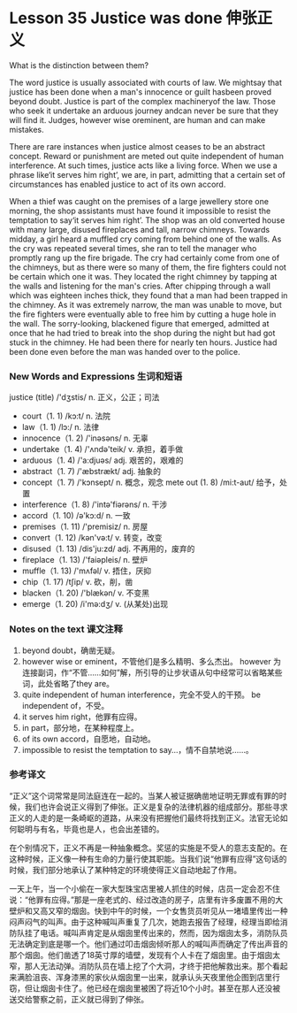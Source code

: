 # Lesson 35 Justice was done 伸张正义
What is the distinction between them?

The word justice is usually associated with courts of law. We mightsay that justice has been done when a man's innocence or guilt hasbeen proved beyond doubt. Justice is part of the complex machineryof the law. Those who seek it undertake an arduous journey andcan never be sure that they will find it. Judges, however wise oreminent, are human and can make mistakes.

There are rare instances when justice almost ceases to be an abstract concept. Reward or punishment are meted out quite independent of human interference. At such times, justice acts like a living force. When we use a phrase like‘it serves him right’, we are, in part, admitting that a certain set of circumstances has enabled justice to act of its own accord.

When a thief was caught on the premises of a large jewellery store one morning, the shop assistants must have found it impossible to resist the temptation to say‘it serves him right’. The shop was an old converted house with many large, disused fireplaces and tall, narrow chimneys. Towards midday, a girl heard a muffled cry coming from behind one of the walls. As the cry was repeated several times, she ran to tell the manager who promptly rang up the fire brigade. The cry had certainly come from one of the chimneys, but as there were so many of them, the fire fighters could not be certain which one it was. They located the right chimney by tapping at the walls and listening for the man's cries. After chipping through a wall which was eighteen inches thick, they found that a man had been trapped in the chimney. As it was extremely narrow, the man was unable to move, but the fire fighters were eventually able to free him by cutting a huge hole in the wall. The sorry-looking, blackened figure that emerged, admitted at once that he had tried to break into the shop during the night but had got stuck in the chimney. He had been there for nearly ten hours. Justice had been done even before the man was handed over to the police.

### New Words and Expressions 生词和短语

justice (title) /'dʒstis/ n. 正义，公正；司法

* court（1. 1) /kɔ:t/ n. 法院
* law（1. 1) /lɔ:/ n. 法律
* innocence（1. 2) /'inəsəns/ n. 无辜
* undertake（1. 4) /'ʌndə'teik/ v. 承担，着手做
* arduous（1. 4) /'a:djuəs/ adj. 艰苦的，艰难的
* abstract（1. 7) /'æbstrækt/ adj. 抽象的
* concept（1. 7) /'kɔnsept/ n. 概念，观念
	mete out (1. 8) /mi:t-aut/ 给予，处置
* interference（1. 8) /'intə'fiərəns/ n. 干涉
* accord（1. 10) /ə'kɔ:d/ n. 一致
* premises（1. 11) /'premisiz/ n. 房屋
* convert（1. 12) /kən'və:t/ v. 转变，改变
* disused（1. 13) /dis'ju:zd/ adj. 不再用的，废弃的
* fireplace（1. 13) /'faiəpleis/ n. 壁炉
* muffle（1. 13) /'mʌfəl/ v. 捂住，厌抑
* chip（1. 17) /tʃip/ v. 砍，削，凿
* blacken（1. 20) /'blækən/ v. 不变黑
* emerge（1. 20) /i'mə:dʒ/ v. (从某处)出现

### Notes on the text 课文注释

1. beyond doubt，确凿无疑。
2. however wise or eminent，不管他们是多么精明、多么杰出。
	however 为连接副词，作“不管……如何”解，所引导的让步状语从句中经常可以省略某些词，此处省略了they are。
3. quite independent of human interference，完全不受人的干预。 be independent of，不受。
4. it serves him right，他罪有应得。
5. in part，部分地，在某种程度上。
6. of its own accord，自愿地，自动地。
7. impossible to resist the temptation to say…，情不自禁地说……。

### 参考译文

“正义”这个词常常是同法庭连在一起的。当某人被证据确凿地证明无罪或有罪的时候，我们也许会说正义得到了伸张。正义是复杂的法律机器的组成部分。那些寻求正义的人走的是一条崎岖的道路，从来没有把握他们最终将找到正义。法官无论如何聪明与有名，毕竟也是人，也会出差错的。

在个别情况下，正义不再是一种抽象概念。奖惩的实施是不受人的意志支配的。在这种时候，正义像一种有生命的力量行使其职能。当我们说“他罪有应得”这句话的时候，我们部分地承认了某种特定的环境使得正义自动地起了作用。

一天上午，当一个小偷在一家大型珠宝店里被人抓住的时候，店员一定会忍不住说：“他罪有应得。”那是一座老式的、经过改造的房子，店里有许多废置不用的大壁炉和又高又窄的烟囱。快到中午的时候，一个女售货员听见从一堵墙里传出一种闷声闷气的叫声。由于这种喊叫声重复了几次，她跑去报告了经理，经理当即给消防队挂了电话。喊叫声肯定是从烟囱里传出来的，然而，因为烟囱太多，消防队员无法确定到底是哪一个。他们通过叩击烟囱倾听那人的喊叫声而确定了传出声音的那个烟囱。他们凿透了18英寸厚的墙壁，发现有个人卡在了烟囱里。由于烟囱太窄，那人无法动弹。消防队员在墙上挖了个大洞，才终于把他解救出来。那个看起来满脸沮丧、浑身漆黑的家伙从烟囱里一出来，就承认头天夜里他企图到店里行窃，但让烟囱卡住了。他已经在烟囱里被困了将近10个小时。甚至在那人还没被送交给警察之前，正义就已得到了伸张。

